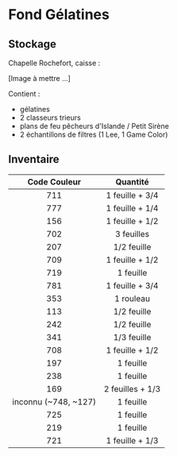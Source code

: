 # Fond Gélatines

## Stockage

Chapelle Rochefort, caisse :

[Image à mettre ...]

Contient :

- gélatines
- 2 classeurs trieurs
- plans de feu pêcheurs d'Islande / Petit Sirène
- 2 échantillons de filtres (1 Lee, 1 Game Color)

## Inventaire

| Code Couleur | Quantité |
| :--: | :--: |
| 711 |  1 feuille + 3/4
| 777 | 1 feuille + 1/4
| 156 | 1 feuille + 1/2
| 702 | 3 feuilles
| 207 | 1/2 feuille
| 709 | 1 feuille + 1/2
| 719 | 1 feuille
| 781 | 1 feuille + 3/4
| 353 |  1 rouleau
| 113 | 1/2 feuille
| 242 | 1/2 feuille
| 341 | 1/3 feuille
| 708 | 1 feuille + 1/2
| 197 | 1 feuille
| 238 | 1 feuille
| 169 | 2 feuilles + 1/3
| inconnu (~748, ~127) | 1 feuille
| 725 | 1 feuille
| 219 | 1 feuille
| 721 | 1 feuille + 1/3
